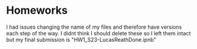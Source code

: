 # Homeworks

I had issues changing the name of my files and therefore have versions each step of the way. 
I didnt think I should delete these so I left them intact but my final submission is "HW1_S23-LucasReathDone.ipnb"
